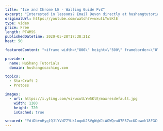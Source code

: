 ```yaml
---
title: "Ice and Chrome LE - Walling Guide PvZ"
excerpt: "Interested in lessons? Email Devon directly at hushangtutorials@outlook.com ------------------------------------------------------------------------------------------------------- Want to support HuShang Tutorials directly? Patreon is a website where you can contribute a monthly donation that will help"
originalUrl: https://youtube.com/watch?v=wxutLYw5KlE
type: video
price: Free
length: PT4M5S
publishedDateTime: 2020-05-28T17:38:21Z
heat: 50

featuredContent: "<iframe width=\"800\" height=\"500\" frameborder=\"0\" src=\"https://www.youtube.com/embed/wxutLYw5KlE\" allow=\"accelerometer; autoplay; encrypted-media; gyroscope; picture-in-picture\" allowfullscreen></iframe>"

provider:
  name: HuShang Tutorials
  domain: hushangcoaching.com

topics:
  - StarCraft 2
  - Protoss

images:
  - url: https://i.ytimg.com/vi/wxutLYw5KlE/maxresdefault.jpg
    width: 1280
    height: 720
    isCached: true

secured: "YdiDb+nHyqlQJlYVd77YLk1oqoKJSVgWqWJiAOWQeu07E57xcKDbwmh18EGCtkbGN2hG5STaOXiBf7ftej/pK2Xg9pEiaOdem35DWPf8yZAaYDXpVIHTI9Qonj7Mb3J5gKqKCOc8w+wlD8x62u1hNrrnzYlRuF0Hy5lnvF+a5p96SW0UtYnNF/9KTUNftlzNcjNMyPERemz1cj0eOgZ0FdfAsDk5sRs1WV0eNaWIYwYiqwHsZgwb/aYvpsUpQUCFngCvXHSZGbpc2hdtHdmkxJ8AcJJzLnTF1wAjDNcOVCwrqTzWLUKQ8f1DEZoqrOpQ7dW26RbY4TNxeWSjWhDvbeKuFKz5185e4SlG9xUpudHgLwPYNQMtewBL4F8OSeEIqO2wuyC25YdQCljUrFYTljKz98vURVgIBaZpNxiM1W8=;b5Mf4eAVxoqjg61avgUbiw=="
---
```


